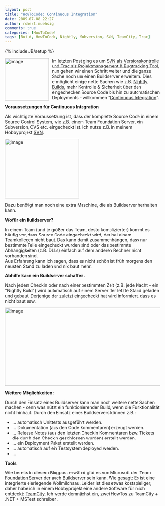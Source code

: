 ```yaml
---
layout: post
title: "HowToCode: Continuous Integration"
date: 2009-07-08 22:27
author: robert.muehsig
comments: true
categories: [HowToCode]
tags: [Build, HowToCode, Nightly, Subversion, SVN, TeamCity, Trac]
---
```

{% include JB/setup %}
<p><a href="{{BASE_PATH}}/assets/wp-images/image777.png"><img style="border-right: 0px; border-top: 0px; margin: 0px 10px 0px 0px; border-left: 0px; border-bottom: 0px" height="137" alt="image" src="{{BASE_PATH}}/assets/wp-images/image-thumb755.png" width="142" align="left" border="0"></a> Im letzten Post ging es um <a href="http://code-inside.de/blog/2009/05/27/howtocode-fundamentale-sachen-mit-svn-trac/">SVN als Versionskontrolle und Trac als Projektmanagement &amp; Bugtracking Tool</a>, nun gehen wir einen Schritt weiter und die ganze Sache noch um einen Buildserver erweitern. Dies ermöglicht einige nette Sachen wie z.B. <a href="http://de.wikipedia.org/wiki/Nightly_Build">Nightly Builds</a>, mehr Kontrolle &amp; Sicherheit über den eingechecken Source Code bis hin zu automatischen Deployments - willkommen "<a href="http://de.wikipedia.org/wiki/Kontinuierliche_Integration">Continuous Integration</a>".</p><!--more--> <p><strong>Voraussetzungen für Continuous Integration</strong></p> <p>Als wichtigste Voraussetzung ist, dass der komplette Source Code in einem Source Control System, wie z.B. einem Team Foundation Server, ein Subversion, CVS etc. eingecheckt ist. Ich nutze z.B. in meinem Hobbyprojekt <a href="http://code-inside.de/blog/2009/07/08/howto-subversionsvn-windows-visual-studio/">SVN</a>.</p> <p><a href="{{BASE_PATH}}/assets/wp-images/image778.png"><img style="border-right: 0px; border-top: 0px; border-left: 0px; border-bottom: 0px" height="192" alt="image" src="{{BASE_PATH}}/assets/wp-images/image-thumb756.png" width="240" border="0"></a> </p> <p>Dazu benötigt man noch eine extra Maschine, die als Buildserver herhalten kann.</p> <p><strong>Wofür ein Buildserver?</strong></p> <p>In einem Team (und je größer das Team, desto komplizierter) kommt es häufig vor, dass Source Code eingecheckt wird, der bei einem Teamkollegen nicht baut. Das kann damit zusammenhängen, dass nur bestimmte Teile eingecheckt wurden sind oder das bestimmte Abhängigkeiten (z.B. DLLs) einfach auf dem anderen Rechner nicht vorhanden sind. <br>Aus Erfahrung kann ich sagen, dass es nicht schön ist früh morgens den neusten Stand zu laden und nix baut mehr.</p> <p><strong>Abhilfe kann ein Buildserver schaffen.</strong> </p> <p>Nach jedem Checkin oder nach einer bestimmten Zeit (z.B. jede Nacht - ein "Nightly Build") wird automatisch auf einem Server der letzte Stand geladen und gebaut. Derjenige der zuletzt eingecheckt hat wird informiert, dass es nicht baut usw.</p> <p><a href="{{BASE_PATH}}/assets/wp-images/image779.png"><img style="border-right: 0px; border-top: 0px; border-left: 0px; border-bottom: 0px" height="253" alt="image" src="{{BASE_PATH}}/assets/wp-images/image-thumb757.png" width="510" border="0"></a> </p> <p><strong>Weitere Möglichkeiten:</strong></p> <p>Durch den Einsatz eines Buildserver kann man noch weitere nette Sachen machen - denn was nützt ein funktionierender Build, wenn die Funktionalität nicht hinhaut. Durch den Einsatz eines Buildservers können z.B.:</p> <ul> <li>... automatisch Unittests ausgeführt werden.</li> <li>... Dokumentation (aus den Code Kommentaren) erzeugt werden.</li> <li>... Release Notes (aus den letzten Checkin Kommentaren bzw. Tickets die durch den Checkin geschlossen wurden) erstellt werden.</li> <li>... ein Deployment Paket erstellt werden.</li> <li>... automatisch auf ein Testsystem deployed werden. </li> <li>...</li></ul> <p><strong>Tools</strong></p> <p>Wie bereits in diesem Blogpost erwähnt gibt es von Microsoft den Team <a href="http://de.wikipedia.org/wiki/Team_Foundation_Server">Foundation Server</a> der auch Buildserver sein kann. Wie gesagt: Es ist eine integrierte eierlegende Wollmilchsau. Leider ist dies etwas kostspieliger, daher habe ich in einem Hobbyprojekt eine andere Software für mich entdeckt: <a href="http://www.jetbrains.com/teamcity/">TeamCity</a>. Ich werde demnächst ein, zwei HowTos zu TeamCity + .NET + MSTest schreiben.</p>
